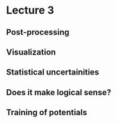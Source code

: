 Lecture 3
=========

## Post-processing

## Visualization

## Statistical uncertainities

## Does it make logical sense?

## Training of potentials
